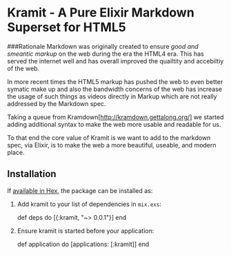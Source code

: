 # Kramit - A Pure Elixir Markdown Superset for HTML5

###Rationale
Markdown was originally created to ensure *good and smeantic markup* on the web during the era the HTML4 era. This has served the internet well and has overall improved the quailtity and accebiltiy of the web.

In more recent times the HTML5 markup has pushed the web to even better symatic make up and also the bandwidth concerns of the web has increase the usage of such things as videos directly in Markup which are not really addressed by the Markdown spec.

Taking a queue from Kramdown[http://kramdown.gettalong.org/] we started adding additional syntax to make the web more usable and readable for us.

To that end the core value of Kramit is we want to add to the markdown spec, via Elixir, is to make the web a more beautiful, useable, and modern place.

## Installation

If [available in Hex](https://hex.pm/docs/publish), the package can be installed as:

  1. Add kramit to your list of dependencies in `mix.exs`:

        def deps do
          [{:kramit, "~> 0.0.1"}]
        end

  2. Ensure kramit is started before your application:

        def application do
          [applications: [:kramit]]
        end

